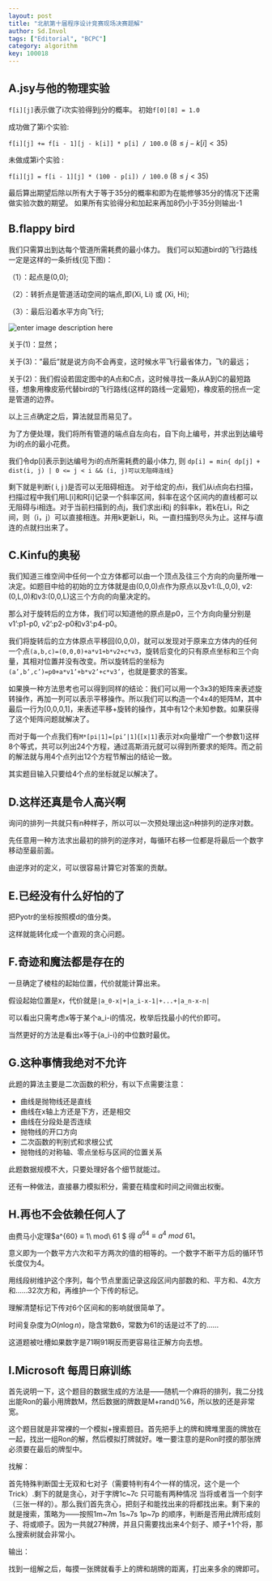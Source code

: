 ```yaml
---
layout: post
title: "北航第十届程序设计竞赛现场决赛题解"
author: Sd.Invol
tags: ["Editorial", "BCPC"]
category: algorithm
key: 100018
---
```


## A.jsy与他的物理实验
`f[i][j]`表示做了i次实验得到j分的概率。
初始`f[0][8] = 1.0`

成功做了第i个实验:

 `f[i][j] += f[i - 1][j - k[i]] * p[i] / 100.0` ($8 \leq  j - k[i] < 35$)
 
未做成第i个实验 :

 `f[i][j] = f[i - 1][j] * (100 - p[i]) / 100.0` ($8 \leq j < 35$)

最后算出期望后除以所有大于等于35分的概率和即为在能修够35分的情况下还需做实验次数的期望。
如果所有实验得分和加起来再加8仍小于35分则输出-1

## B.flappy bird

我们只需算出到达每个管道所需耗费的最小体力。
我们可以知道bird的飞行路线一定是这样的一条折线(见下图)：

（1）：起点是(0,0);

（2）：转折点是管道活动空间的端点,即(Xi, Li) 或 (Xi, Hi);

（3）：最后沿着水平方向飞行;

![enter image description here](http://chuantu.biz/t/57/1419245824x-954497640.png)

关于(1)：显然；

关于(3)：”最后”就是说方向不会再变，这时候水平飞行最省体力，飞的最远；

关于(2)：我们假设若固定图中的A点和C点，这时候寻找一条从A到C的最短路径，想象用橡皮筋代替bird的飞行路线(这样的路线一定最短)，橡皮筋的拐点一定是管道的边界。

以上三点确定之后，算法就显而易见了。
 
为了方便处理，我们将所有管道的端点自左向右，自下向上编号，并求出到达编号为i的点的最小花费。

我们令dp[i]表示到达编号为i的点所需耗费的最小体力, 则 
`dp[i] = min{ dp[j] + dist(i, j) | 0 <= j < i && (i, j)可以无阻碍连线}` 

剩下就是判断( i, j )是否可以无阻碍相连。
对于给定的点i，我们从i点向右扫描，扫描过程中我们用L[i]和R[i]记录一个斜率区间，斜率在这个区间内的直线都可以无阻碍与i相连。对于当前扫描到的点j，我们求出i和j 的斜率k，若k在Li，Ri之间，则（i，j）可以直接相连。并用k更新Li，Ri。一直扫描到尽头为止。这样与i直连的点就扫出来了。 



## C.Kinfu的奥秘

我们知道三维空间中任何一个立方体都可以由一个顶点及往三个方向的向量所唯一决定。如题目中给的初始的立方体就是由(0,0,0)点作为原点以及v1:(L,0,0), v2:(0,L,0)和v3:(0,0,L)这三个方向的向量决定的。

那么对于旋转后的立方体，我们可以知道他的原点是p0，三个方向向量分别是v1’:p1-p0, v2’:p2-p0和v3’:p4-p0。


我们将旋转后的立方体原点平移回(0,0,0)，就可以发现对于原来立方体内的任何一个点`(a,b,c)=(0,0,0)+a*v1+b*v2+c*v3`，旋转后变化的只有原点坐标和三个向量，其相对位置并没有改变。所以旋转后的坐标为`(a’,b’,c’)=p0+a*v1’+b*v2’+c*v3’`，也就是要求的答案。

如果换一种方法思考也可以得到同样的结论：我们可以用一个3x3的矩阵来表述旋转操作，再加一列可以表示平移操作。所以我们可以构造一个4x4的矩阵M，其中最后一行为[0,0,0,1]，来表述平移+旋转的操作，其中有12个未知参数。如果获得了这个矩阵问题就解决了。

而对于每一个点我们有`M*[pi|1]=[pi’|1]`(`[x|1]`表示对x向量增广一个参数1)这样8个等式，共可以列出24个方程，通过高斯消元就可以得到所要求的矩阵。而之前的解法就与用4个点列出12个方程节解出的结论一致。

其实题目输入只要给4个点的坐标就足以解决了。


## D.这样还真是令人高兴啊

询问的排列一共就只有n种样子，所以可以一次预处理出这n种排列的逆序对数。

先任意用一种方法求出最初的排列的逆序对，每循环右移一位都是将最后一个数字移动至最前面。

由逆序对的定义，可以很容易计算它对答案的贡献。

## E.已经没有什么好怕的了

把Pyotr的坐标按照模d的值分类。

这样就能转化成一个直观的贪心问题。

## F.奇迹和魔法都是存在的

一旦确定了棱柱的起始位置，代价就能计算出来。

假设起始位置是x，代价就是`|a_0-x|+|a_i-x-1|+...+|a_n-x-n|`

可以看出只需考虑x等于某个a_i-i的情况，枚举后找最小的代价即可。

当然更好的方法是看出x等于{a_i-i}的中位数时最优。

## G.这种事情我绝对不允许

此题的算法主要是二次函数的积分，有以下点需要注意：

- 曲线是抛物线还是直线
- 曲线在x轴上方还是下方，还是相交
- 曲线在分段处是否连续
- 抛物线的开口方向
- 二次函数的判别式和求根公式
- 抛物线的对称轴、零点坐标与区间的位置关系

此题数据规模不大，只要处理好各个细节就能过。

还有一种做法，直接暴力模拟积分，需要在精度和时间之间做出权衡。

## H.再也不会依赖任何人了

由费马小定理$a^{60} ≡ 1\ mod\ 61 $ 得 $a^{64} ≡ a^4\ mod\ 61。$

意义即为一个数平方六次和平方两次的值的相等的。一个数字不断平方后的循环节长度仅为4。

用线段树维护这个序列，每个节点里面记录这段区间内部数的和、平方和、4次方和……32次方和，再维护一个下传的标记。

理解清楚标记下传对6个区间和的影响就很简单了。

时间复杂度为$O(n\log{n})$，隐含常数6，常数为61的话是过不了的……

这道题被吐槽如果数字是71啊91啊反而更容易往正解方向去想。

## I.Microsoft 每周日麻训练

首先说明一下，这个题目的数据生成的方法是——随机一个麻将的排列，我二分找出能Ron的最小用牌数M，然后数据的牌数是M+rand()%6，所以放的还是非常宽。

这个题目就是非常裸的一个模拟+搜索题目。首先把手上的牌和牌堆里面的牌放在一起，找出一组Ron的解，然后模拟打牌就好。唯一要注意的是Ron时摸的那张牌必须要在最后的牌型中。

找解：

首先特殊判断国士无双和七对子（需要特判有4个一样的情况，这个是一个Trick）.剩下的就是贪心，对于字牌1c~7c 只可能有两种情况 当将或者当一个刻字（三张一样的）。那么我们首先贪心，把刻子和能找出来的将都找出来。剩下来的就是搜索，策略为——按照1m~7m 1s~7s 1p~7p 的顺序，判断是否用此牌形成刻子、将或顺子。因为一共就27种牌，并且只需要找出来4个刻子、顺子+1个将，那么搜索树就会非常小。

输出：

找到一组解之后，每摸一张牌就看手上的牌和胡牌的距离，打出来多余的牌即可。
